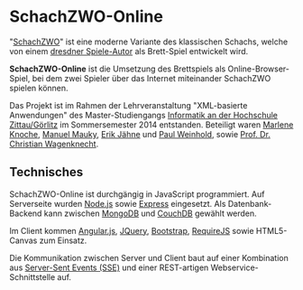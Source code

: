 SchachZWO-Online
================

"[SchachZWO](http://www.schachzwo.de/)" ist eine moderne Variante des klassischen Schachs, welche von einem [dresdner Spiele-Autor](http://www.schachzwo.de/impressum/) als Brett-Spiel entwickelt wird. 

**SchachZWO-Online** ist die Umsetzung des Brettspiels als Online-Browser-Spiel, bei dem zwei Spieler über das Internet miteinander SchachZWO spielen können.

Das Projekt ist im Rahmen der Lehrveranstaltung "XML-basierte Anwendungen" des Master-Studiengangs [Informatik an der Hochschule Zittau/Görlitz](http://www.hszg.de/f-ei) im Sommersemester 2014
entstanden. 
Beteiligt waren [Marlene Knoche](https://github.com/Sanguinik), [Manuel Mauky](https://github.com/lestard), [Erik Jähne](https://github.com/s3erjaeh) und [Paul Weinhold](https://github.com/weinpau), 
sowie [Prof. Dr. Christian Wagenknecht](https://www.hszg.de/f-ei/fakultaet/professoren/christian-wagenknecht).

## Technisches

SchachZWO-Online ist durchgängig in JavaScript programmiert.
Auf Serverseite wurden [Node.js](http://nodejs.org/) sowie [Express](http://expressjs.com/) eingesetzt. 
Als Datenbank-Backend kann zwischen [MongoDB](http://www.mongodb.org/) und [CouchDB](https://couchdb.apache.org/) gewählt werden.

Im Client kommen 
[Angular.js](https://angularjs.org/), 
[JQuery](https://jquery.com/), 
[Bootstrap](http://getbootstrap.com/),
[RequireJS](http://requirejs.org/) 
sowie HTML5-Canvas zum Einsatz.

Die Kommunikation zwischen Server und Client baut auf einer Kombination aus [Server-Sent Events (SSE)](https://en.wikipedia.org/wiki/Server-sent_events) und einer REST-artigen Webservice-Schnittstelle auf.
